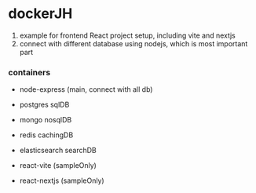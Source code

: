 # dockerJH

1. example for frontend React project setup, including vite and nextjs
2. connect with different database using nodejs, which is most important part

### containers

- node-express (main, connect with all db)
- postgres sqlDB
- mongo nosqlDB
- redis cachingDB
- elasticsearch searchDB

- react-vite (sampleOnly)
- react-nextjs (sampleOnly)
